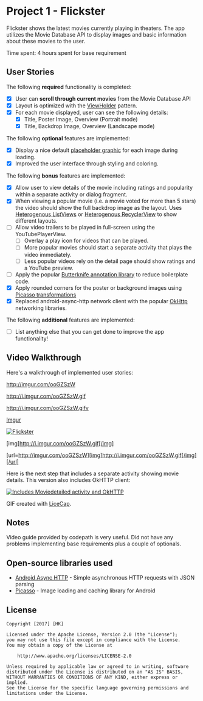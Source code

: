 # Project 1 - Flickster

Flickster shows the latest movies currently playing in theaters. The app utilizes the Movie Database API to display images and basic information about these movies to the user.

Time spent: 4 hours spent for base requirement

## User Stories

The following **required** functionality is completed:

* [X] User can **scroll through current movies** from the Movie Database API
* [X] Layout is optimized with the [ViewHolder](http://guides.codepath.com/android/Using-an-ArrayAdapter-with-ListView#improving-performance-with-the-viewholder-pattern) pattern.
* [X] For each movie displayed, user can see the following details:
  * [X] Title, Poster Image, Overview (Portrait mode)
  * [X] Title, Backdrop Image, Overview (Landscape mode)

The following **optional** features are implemented:

* [X] Display a nice default [placeholder graphic](http://guides.codepath.com/android/Displaying-Images-with-the-Picasso-Library#configuring-picasso) for each image during loading.
* [X] Improved the user interface through styling and coloring.

The following **bonus** features are implemented:

* [X] Allow user to view details of the movie including ratings and popularity within a separate activity or dialog fragment.
* [X] When viewing a popular movie (i.e. a movie voted for more than 5 stars) the video should show the full backdrop image as the layout.  Uses [Heterogenous ListViews](http://guides.codepath.com/android/Implementing-a-Heterogenous-ListView) or [Heterogenous RecyclerView](http://guides.codepath.com/android/Heterogenous-Layouts-inside-RecyclerView) to show different layouts.
* [ ] Allow video trailers to be played in full-screen using the YouTubePlayerView.
    * [ ] Overlay a play icon for videos that can be played.
    * [ ] More popular movies should start a separate activity that plays the video immediately.
    * [ ] Less popular videos rely on the detail page should show ratings and a YouTube preview.
* [ ] Apply the popular [Butterknife annotation library](http://guides.codepath.com/android/Reducing-View-Boilerplate-with-Butterknife) to reduce boilerplate code.
* [X] Apply rounded corners for the poster or background images using [Picasso transformations](https://guides.codepath.com/android/Displaying-Images-with-the-Picasso-Library#other-transformations)
* [X] Replaced android-async-http network client with the popular [OkHttp](http://guides.codepath.com/android/Using-OkHttp) networking libraries.

The following **additional** features are implemented:

* [ ] List anything else that you can get done to improve the app functionality!

## Video Walkthrough

Here's a walkthrough of implemented user stories:

http://imgur.com/ooGZSzW

http://i.imgur.com/ooGZSzW.gif

http://i.imgur.com/ooGZSzW.gifv

[Imgur](http://i.imgur.com/ooGZSzW.gifv)

<a href="http://imgur.com/ooGZSzW"><img src="http://i.imgur.com/ooGZSzW.gif" title="Flickster" /></a>

[img]http://i.imgur.com/ooGZSzW.gif[/img]

[url=http://imgur.com/ooGZSzW][img]http://i.imgur.com/ooGZSzW.gif[/img][/url]

Here is the next step that includes a separate activity showing movie details.
This version also includes OkHTTP client:

<a href="http://imgur.com/kQXQ9lj"><img src="http://i.imgur.com/kQXQ9lj.gif" title="Includes Moviedetailed activity and OkHTTP" /></a>

GIF created with [LiceCap](http://www.cockos.com/licecap/).

## Notes

Video guide provided by codepath is very useful. 
Did not have any problems implementing base requirements plus a couple of optionals.

## Open-source libraries used

- [Android Async HTTP](https://github.com/loopj/android-async-http) - Simple asynchronous HTTP requests with JSON parsing
- [Picasso](http://square.github.io/picasso/) - Image loading and caching library for Android

## License

    Copyright [2017] [HK]

    Licensed under the Apache License, Version 2.0 (the "License");
    you may not use this file except in compliance with the License.
    You may obtain a copy of the License at

        http://www.apache.org/licenses/LICENSE-2.0

    Unless required by applicable law or agreed to in writing, software
    distributed under the License is distributed on an "AS IS" BASIS,
    WITHOUT WARRANTIES OR CONDITIONS OF ANY KIND, either express or implied.
    See the License for the specific language governing permissions and
    limitations under the License.
